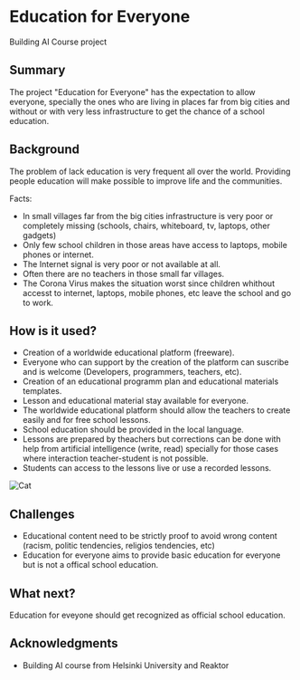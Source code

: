 # Education for Everyone
Building AI Course project

## Summary

The project "Education for Everyone" has the expectation to allow everyone, specially the ones who are living in places far from big cities and without or with very less infrastructure to get the chance of a school education.

## Background

The problem of lack education is very frequent all over the world.
Providing people education will make possible to improve life and the communities.

Facts: 
* In small villages far from the big cities infrastructure is very poor or completely missing (schools, chairs, whiteboard, tv, laptops, other gadgets)
* Only few school children in those areas have access to laptops, mobile phones or internet. 
* The Internet signal is very poor or not available at all. 
* Often there are no teachers in those small far villages. 
* The Corona Virus makes the situation worst since children whithout accesst to internet, laptops, mobile phones, etc leave the school and go to work.


## How is it used?


* Creation of a worldwide educational platform (freeware).
* Everyone who can support by the creation of the platform can suscribe and is welcome (Developers, programmers, teachers, etc).
* Creation of an educational programm plan and educational materials templates.
* Lesson and educational material stay available for everyone.
* The worldwide educational platform should allow the teachers to create easily and for free school lessons.  
* School education should be provided in the local language.
* Lessons are prepared by theachers but corrections can be done with help from artificial intelligence (write, read) specially for those cases where interaction teacher-student is not possible.
* Students can access to the lessons live or use a recorded lessons.


![Cat](https://www.elcomercio.com/files/article_main/uploads/2020/07/29/5f2182ff0619b.jpeg)



## Challenges

* Educational content need to be strictly proof to avoid wrong content (racism, politic tendencies, religios tendencies, etc)
* Education for everyone aims to provide basic education for everyone but is not a offical school education. 

## What next?

Education for eveyone should get recognized as official school education.


## Acknowledgments

* Building AI course from Helsinki University and Reaktor

